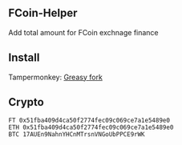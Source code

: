 ## FCoin-Helper
Add total amount for FCoin exchnage finance

## Install
Tampermonkey: [Greasy fork](https://greasyfork.org/zh-CN/scripts/369863-fcoin-helper)

## Crypto
```
FT 0x51fba409d4ca50f2774fec09c069ce7a1e5489e0
ETH 0x51fba409d4ca50f2774fec09c069ce7a1e5489e0
BTC 17AUEn9NahnYHCnMTrsnVNGoUbPPCE9rWK
```
